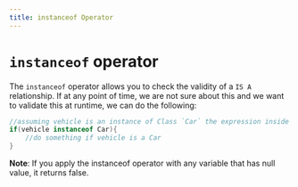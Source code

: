 ```yaml
---
title: instanceof Operator
---
```

# `instanceof` operator

The `instanceof` operator allows you to check the validity of a `IS A` relationship. If at any point of time, we are not sure about this and we want to validate this at runtime, we can do the following:

```java
//assuming vehicle is an instance of Class `Car` the expression inside the 'if' will  return true
if(vehicle instanceof Car){
    //do something if vehicle is a Car
}
```
 **Note**: If you apply the instanceof operator with any variable that has null value, it returns false.
